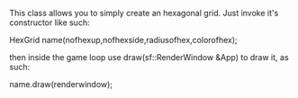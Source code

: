 This class allows you to simply create an hexagonal grid. Just invoke it's constructor like such:

HexGrid name(nofhexup,nofhexside,radiusofhex,colorofhex);

then inside the game loop use draw(sf::RenderWindow &App) to draw it, as such:

name.draw(renderwindow);
